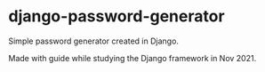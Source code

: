 # django-password-generator

Simple password generator created in Django. 

Made with guide while studying the Django framework in Nov 2021. 
